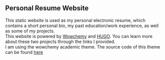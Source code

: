## Personal Resume Website
This static website is used as my personal electronic resume, which contains a short personal bio, my past education/work experience, as well as some of my projects.  
This website is powered by [Wowchemy](https://wowchemy.com/) and [HUGO](https://wowchemy.com/). You can learn more about these two projects through the links I provided.  
I am using the wowchemy academic theme. The source code of this theme can be found [here](https://github.com/wowchemy/starter-hugo-academic)